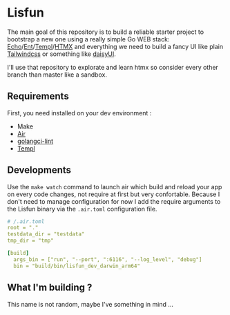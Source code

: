 # Lisfun

The main goal of this repository is to build a reliable starter project to bootstrap a new one using a really simple Go WEB stack: [Echo](https://echo.labstack.com/)/[Ent](https://entgo.io/)/[Templ](https://templ.guide/)/[HTMX](https://htmx.org/) and everything we need to build a fancy UI like plain [Tailwindcss](https://tailwindcss.com/) or something like [daisyUI](https://daisyui.com/).

I'll use that repository to explorate and learn htmx so consider every other branch than master like a sandbox.

## Requirements

First, you need installed on your dev environment :
* Make
* [Air](https://github.com/air-verse/air?tab=readme-ov-file#installation)
* [golangci-lint](https://golangci-lint.run/welcome/install/)
* [Templ](https://templ.guide/quick-start/installation)

## Developments

Use the `make watch` command to launch air which build and reload your app on every code changes, not require at first but very confortable. Because I don't need to manage configuration for now I add the require arguments to the Lisfun binary via the `.air.toml` configuration file.

```yaml
# /.air.toml
root = "."
testdata_dir = "testdata"
tmp_dir = "tmp"

[build]
  args_bin = ["run", "--port", ":6116", "--log_level", "debug"]
  bin = "build/bin/lisfun_dev_darwin_arm64"
```

## What I'm building ?

This name is not random, maybe I've something in mind ...
